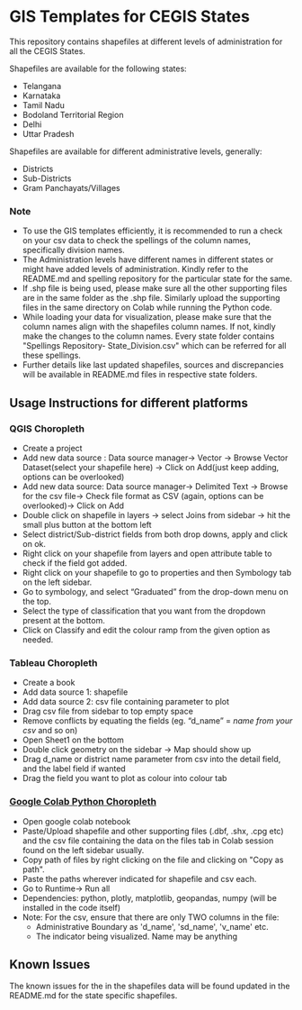 # GIS Templates for CEGIS States
This repository contains shapefiles at different levels of administration for all the CEGIS States. 

Shapefiles are available for the following states:  
- Telangana 
- Karnataka  
- Tamil Nadu  
- Bodoland Territorial Region
- Delhi
- Uttar Pradesh

Shapefiles are available for different administrative levels, generally:
- Districts
- Sub-Districts
- Gram Panchayats/Villages
  
### Note
- To use the GIS templates efficiently, it is recommended to run a check on your csv data to check the spellings of the column names, specifically division names. 
- The Administration levels have different names in different states or might have added levels of administration. Kindly refer to the README.md and spelling repository for the particular state for the same.
- If .shp file is being used, please make sure all the other supporting files are in the same folder as the .shp file. Similarly upload the supporting files in the same directory on Colab while running the Python code.
- While loading your data for visualization, please make sure that the column names align with the shapefiles column names. If not, kindly make the changes to the column names. Every state folder contains "Spellings Repository- State_Division.csv" which can be referred for all these spellings.
- Further details like last updated shapefiles, sources and discrepancies will be available in README.md files in respective state folders. 

## Usage Instructions for different platforms

### QGIS Choropleth
- Create a project 
- Add new data source : Data source manager-> Vector -> Browse Vector Dataset(select your shapefile here) -> Click on Add(just keep adding, options can be overlooked)
- Add new data source: Data source manager-> Delimited Text -> Browse for the csv file-> Check file format as CSV (again, options can be overlooked)-> Click on Add
- Double click on shapefile in layers -> select Joins from sidebar -> hit the small plus button at the bottom left
- Select district/Sub-district fields from both drop downs, apply and click on ok. 
- Right click on your shapefile from layers and open attribute table to check if the field got added. 
- Right click on your shapefile to go to properties and then Symbology tab on the left sidebar.
- Go to symbology, and select “Graduated” from the drop-down menu on the top.
- Select the type of classification that you want from the dropdown present at the bottom.
- Click on Classify and edit the colour ramp from the given option as needed.


### Tableau Choropleth
- Create a book
- Add data source 1: shapefile
- Add data source 2: csv file containing parameter to plot
- Drag csv file from sidebar to top empty space
- Remove conflicts by equating the fields (eg. “d_name” = *name from your csv* and so on)
- Open Sheet1 on the bottom
- Double click geometry on the sidebar -> Map should show up
- Drag d_name or district name parameter from csv into the detail field, and the label field if wanted
- Drag the field you want to plot as colour into colour tab

### [Google Colab Python Choropleth](https://colab.research.google.com/drive/1UdmjZBsgxkSrZx8AfWu-ip4dRX0veVMx?usp=sharing)
- Open google colab notebook
- Paste/Upload shapefile and other supporting files (.dbf, .shx, .cpg etc) and the csv file containing the data on the files tab in Colab session found on the left sidebar usually. 
- Copy path of files by right clicking on the file and clicking on "Copy as path".
- Paste the paths wherever indicated for shapefile and csv each.
- Go to Runtime-> Run all
- Dependencies: python, plotly, matplotlib, geopandas, numpy (will be installed in the code itself)
- Note: For the csv, ensure that there are only TWO columns in the file:
  - Administrative Boundary as 'd_name', 'sd_name', 'v_name' etc.
  - The indicator being visualized. Name may be anything


## Known Issues
The known issues for the in the shapefiles data will be found updated in the README.md for the state specific shapefiles. 

